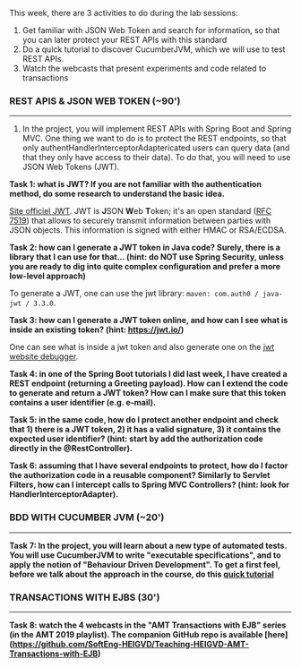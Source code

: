 This week, there are 3 activities to do during the lab sessions:

1. Get familiar with JSON Web Token and search for information, so that you can later protect your REST APIs with this standard
2. Do a quick tutorial to discover CucumberJVM, which we will use to test REST APIs.
3. Watch the webcasts that present experiments and code related to transactions


### REST APIS & JSON WEB TOKEN (~90')
-----------------------------------
1. In the project, you will implement REST APIs with Spring Boot and Spring MVC. One thing we want to do is to protect the REST endpoints, so that only authentHandlerInterceptorAdaptericated users can query data (and that they only have access to their data). To do that, you will need to use JSON Web Tokens (JWT).

**Task 1: what is JWT? If you are not familiar with the authentication method, do some research to understand the basic idea.**

[Site officiel JWT](https://jwt.io/). JWT is **J**SON **W**eb **T**oken; it's an open standard ([RFC 7519](https://tools.ietf.org/html/rfc7519)) that allows to securely transmit information between parties with JSON objects.
This information is signed with either HMAC or RSA/ECDSA.

**Task 2: how can I generate a JWT token in Java code? Surely, there is a library that I can use for that... (hint: do NOT use Spring Security, unless you are ready to dig into quite complex configuration and prefer a more low-level approach)**

To generate a JWT, one can use the jwt library: `maven: com.auth0 / java-jwt / 3.3.0`.

**Task 3: how can I generate a JWT token online, and how can I see what is inside an existing token? (hint: <https://jwt.io/>)**

One can see what is inside a jwt token and also generate one on the [jwt website debugger](https://jwt.io/).

**Task 4: in one of the Spring Boot tutorials I did last week, I have created a REST endpoint (returning a Greeting payload). How can I extend the code to generate and return a JWT token? How can I make sure that this token contains a user identifier (e.g. e-mail).**

**Task 5: in the same code, how do I protect another endpoint and check that 1) there is a JWT token, 2) it has a valid signature, 3) it contains the expected user identifier? (hint: start by add the authorization code directly in the @RestController).**

**Task 6: assuming that I have several endpoints to protect, how do I factor the authorization code in a reusable component? Similarly to Servlet Filters, how can I intercept calls to Spring MVC Controllers? (hint: look for HandlerInterceptorAdapter).**


### BDD WITH CUCUMBER JVM (~20')
------------------------------
**Task 7: In the project, you will learn about a new type of automated tests. You will use CucumberJVM to write "executable specifications", and to apply the notion of "Behaviour Driven Development". To get a first feel, before we talk about the approach in the course, do this [quick tutorial](https://cucumber.io/docs/guides/10-minute-tutorial/)**


### TRANSACTIONS WITH EJBS (30')
-------------------------------
**Task 8: watch the 4 webcasts in the "AMT Transactions with EJB" series (in the AMT 2019 playlist). The companion GitHub repo is available [here] (https://github.com/SoftEng-HEIGVD/Teaching-HEIGVD-AMT-Transactions-with-EJB)**

